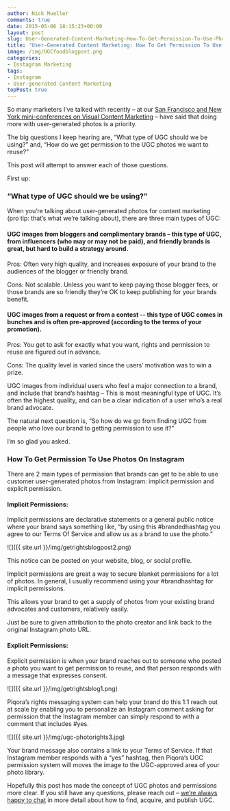 ```yaml
---
author: Nick Mueller
comments: true
date: 2015-05-06 18:15:23+00:00
layout: post
slug: User-Generated-Content-Marketing-How-To-Get-Permission-To-Use-Photos-On-Instagram
title: 'User-Generated Content Marketing: How To Get Permission To Use Photos On Instagram'
image: /img/UGCfoodblogpost.png
categories: 
- Instagram Marketing
tags:
- Instagram
- User-generated Content Marketing
topPost: true
---
```


So many marketers I’ve talked with recently – at our [San Francisco and New York mini-conferences on Visual Content Marketing](https://www.youtube.com/watch?v=2DYfu5NYyPs) – have said that doing more with user-generated photos is a priority. 

The big questions I keep hearing are, “What type of UGC should we be using?” and, “How do we get permission to the UGC photos we want to reuse?”

This post will attempt to answer each of those questions.

First up:

<h3>“What type of UGC should we be using?”</h3>

When you’re talking about user-generated photos for content marketing (pro tip: that’s what we’re talking about), there are three main types of UGC:

<h4>UGC images from bloggers and complimentary brands – this type of UGC, from influencers (who may or may not be paid), and friendly brands is great, but hard to build a strategy around.</h4>

Pros: Often very high quality, and increases exposure of your brand to the audiences of the blogger or friendly brand.

Cons: Not scalable. Unless you want to keep paying those blogger fees, or those brands are so friendly they’re OK to keep publishing for your brands benefit.

<h4>UGC images from a request or from a contest -- this type of UGC comes in bunches and is often pre-approved (according to the terms of your promotion).</h4>

Pros: You get to ask for exactly what you want, rights and permission to reuse are figured out in advance.

Cons: The quality level is varied since the users’ motivation was to win a prize.</li>

UGC images from individual users who feel a major connection to a brand, and include that brand’s hashtag – This is most meaningful type of UGC. It’s often the highest quality, and can be a clear indication of a user who’s a real brand advocate.

The natural next question is, “So how do we go from finding UGC from people who love our brand to getting permission to use it?”

I’m so glad you asked.

<h3>How To Get Permission To Use Photos On Instagram</h3>

There are 2 main types of permission that brands can get to be able to use customer user-generated photos from Instagram: implicit permission and explicit permission.

<h4>Implicit Permissions:</h4>

Implicit permissions are declarative statements or a general public notice where your brand says something like, “by using this #brandedhashtag you agree to our Terms Of Service and allow us as a brand to use the photo.” 

![]({{ site.url }}/img/getrightsblogpost2.png)

This notice can be posted on your website, blog, or social profile.

Implicit permissions are great a way to secure blanket permissions for a lot of photos. In general, I usually recommend using your #brandhashtag for implicit permissions.

This allows your brand to get a supply of photos from your existing brand advocates and customers, relatively easily. 

Just be sure to given attribution to the photo creator and link back to the original Instagram photo URL.

<h4>Explicit Permissions:</h4>

Explicit permission is when your brand reaches out to someone who posted a photo you want to get permission to reuse, and that person responds with a message that expresses consent.

![]({{ site.url }}/img/getrightsblog1.png)

Piqora’s rights messaging system can help your brand do this 1:1 reach out at scale by enabling you to personalize an Instagram comment asking for permission that the Instagram member can simply respond to with a comment that includes #yes<brand>. 

![]({{ site.url }}/img/ugc-photorights3.jpg)

Your brand message also contains a link to your Terms of Service. If that Instagram member responds with a “yes<brand>” hashtag, then Piqora’s UGC permission system will moves the image to the UGC-approved area of your photo library.

Hopefully this post has made the concept of UGC photos and permissions more clear. If you still have any questions, please reach out – [we’re always happy to chat](http://www.piqora.com/get-a-demo/) in more detail about how to find, acquire, and publish UGC.

